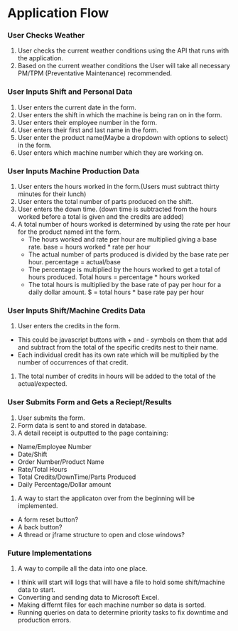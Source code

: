 # Application Flow


### User Checks Weather

1. User checks the current weather conditions using the API that runs with the application.
1. Based on the current weather conditions the User will take all necessary PM/TPM (Preventative Maintenance)
recommended.

### User Inputs Shift and Personal Data

1. User enters the current date in the form.
1. User enters the shift in which the machine is being ran on in the form.
1. User enters their employee number in the form.
1. User enters their first and last name in the form.
1. User enter the product name(Maybe a dropdown with options to select) in the form.
1. User enters which machine number which they are working on.

### User Inputs Machine Production Data

1. User enters the hours worked in the form.(Users must subtract thirty minutes for their lunch)
1. User enters the total number of parts produced on the shift.
1. User enters the down time. (down time is subtracted from the hours worked before a total is given and the credits are added)
1. A total number of hours worked is determined by using the rate per hour for the product named int the form. 
   * The hours worked and rate per hour are multiplied giving a base rate. base = hours worked * rate per hour
   * The actual number of parts produced is divided by the base rate per hour.  percentage = actual/base
   * The percentage is multiplied by the hours worked to get a total of hours produced. Total hours = percentage * hours worked
   * The total hours is multiplied by the base rate of pay per hour for a daily dollar amount. $ = total hours * base rate pay per hour

### User Inputs Shift/Machine Credits Data

1. User enters the credits in the form.
 * This could be javascript buttons with + and - symbols on them that add and subtract from the total of the specific credits 
   nest to their name.
 * Each individual credit has its own rate which will be multiplied by the number of occurrences of that credit.
1. The total number of credits in hours will be added to the total of the actual/expected.  

### User Submits Form and Gets a Reciept/Results

1. User submits the form.
1. Form data is sent to and stored in database.
1. A detail receipt is outputted to the page containing:
 * Name/Employee Number
 * Date/Shift
 * Order Number/Product Name
 * Rate/Total Hours
 * Total Credits/DownTime/Parts Produced
 * Daily Percentage/Dollar amount 
1. A way to start the applicaton over from the beginning will be implemented.
 * A form reset button?
 * A back button?
 * A thread or jframe structure to open and close windows?
 
 ### Future Implementations
 
 1. A way to compile all the data into one place.
  * I think will start will logs that will have a file to hold some shift/machine data to start.
  * Converting and sending data to Microsoft Excel.
  * Making differnt files for each machine number so data is sorted.
  * Running queries on data to determine priority tasks to fix downtime and production errors.
  
  
    
